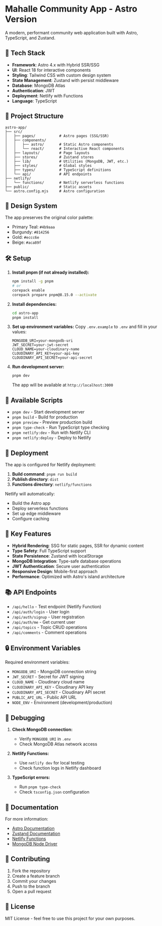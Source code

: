 # Mahalle Community App - Astro Version

A modern, performant community web application built with Astro, TypeScript, and Zustand.

## 🚀 Tech Stack

- **Framework**: Astro 4.x with Hybrid SSR/SSG
- **UI**: React 18 for interactive components
- **Styling**: Tailwind CSS with custom design system
- **State Management**: Zustand with persist middleware
- **Database**: MongoDB Atlas
- **Authentication**: JWT
- **Deployment**: Netlify with Functions
- **Language**: TypeScript

## 📁 Project Structure

```
astro-app/
├── src/
│   ├── pages/           # Astro pages (SSG/SSR)
│   ├── components/
│   │   ├── astro/       # Static Astro components
│   │   └── react/       # Interactive React components
│   ├── layouts/         # Page layouts
│   ├── stores/          # Zustand stores
│   ├── lib/             # Utilities (MongoDB, JWT, etc.)
│   ├── styles/          # Global styles
│   ├── types/           # TypeScript definitions
│   └── api/             # API endpoints
├── netlify/
│   └── functions/       # Netlify serverless functions
├── public/              # Static assets
└── astro.config.mjs     # Astro configuration
```

## 🎨 Design System

The app preserves the original color palette:
- Primary Teal: `#4b9aaa`
- Burgundy: `#814256`
- Gold: `#eccc6e`
- Beige: `#aca89f`

## 🛠️ Setup

1. **Install pnpm (if not already installed):**
   ```bash
   npm install -g pnpm
   # or
   corepack enable
   corepack prepare pnpm@8.15.0 --activate
   ```

2. **Install dependencies:**
   ```bash
   cd astro-app
   pnpm install
   ```

3. **Set up environment variables:**
   Copy `.env.example` to `.env` and fill in your values:
   ```
   MONGODB_URI=your-mongodb-uri
   JWT_SECRET=your-jwt-secret
   CLOUD_NAME=your-cloudinary-name
   CLOUDINARY_API_KEY=your-api-key
   CLOUDINARY_API_SECRET=your-api-secret
   ```

4. **Run development server:**
   ```bash
   pnpm dev
   ```
   The app will be available at `http://localhost:3000`

## 📝 Available Scripts

- `pnpm dev` - Start development server
- `pnpm build` - Build for production
- `pnpm preview` - Preview production build
- `pnpm type-check` - Run TypeScript type checking
- `pnpm netlify:dev` - Run with Netlify CLI
- `pnpm netlify:deploy` - Deploy to Netlify

## 🚢 Deployment

The app is configured for Netlify deployment:

1. **Build command**: `pnpm run build`
2. **Publish directory**: `dist`
3. **Functions directory**: `netlify/functions`

Netlify will automatically:
- Build the Astro app
- Deploy serverless functions
- Set up edge middleware
- Configure caching

## 🔑 Key Features

- **Hybrid Rendering**: SSG for static pages, SSR for dynamic content
- **Type Safety**: Full TypeScript support
- **State Persistence**: Zustand with localStorage
- **MongoDB Integration**: Type-safe database operations
- **JWT Authentication**: Secure user authentication
- **Responsive Design**: Mobile-first approach
- **Performance**: Optimized with Astro's island architecture

## 📚 API Endpoints

- `/api/hello` - Test endpoint (Netlify Function)
- `/api/auth/login` - User login
- `/api/auth/signup` - User registration
- `/api/auth/me` - Get current user
- `/api/topics` - Topic CRUD operations
- `/api/comments` - Comment operations

## 🔒 Environment Variables

Required environment variables:

- `MONGODB_URI` - MongoDB connection string
- `JWT_SECRET` - Secret for JWT signing
- `CLOUD_NAME` - Cloudinary cloud name
- `CLOUDINARY_API_KEY` - Cloudinary API key
- `CLOUDINARY_API_SECRET` - Cloudinary API secret
- `PUBLIC_API_URL` - Public API URL
- `NODE_ENV` - Environment (development/production)

## 🐛 Debugging

1. **Check MongoDB connection:**
   - Verify `MONGODB_URI` in `.env`
   - Check MongoDB Atlas network access

2. **Netlify Functions:**
   - Use `netlify dev` for local testing
   - Check function logs in Netlify dashboard

3. **TypeScript errors:**
   - Run `pnpm type-check`
   - Check `tsconfig.json` configuration

## 📖 Documentation

For more information:
- [Astro Documentation](https://docs.astro.build)
- [Zustand Documentation](https://github.com/pmndrs/zustand)
- [Netlify Functions](https://docs.netlify.com/functions/overview/)
- [MongoDB Node Driver](https://www.mongodb.com/docs/drivers/node/)

## 🤝 Contributing

1. Fork the repository
2. Create a feature branch
3. Commit your changes
4. Push to the branch
5. Open a pull request

## 📄 License

MIT License - feel free to use this project for your own purposes.